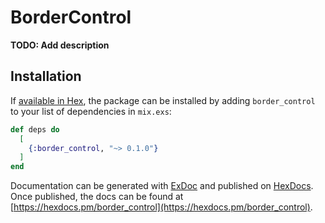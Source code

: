 # BorderControl

**TODO: Add description**

## Installation

If [available in Hex](https://hex.pm/docs/publish), the package can be installed
by adding `border_control` to your list of dependencies in `mix.exs`:

```elixir
def deps do
  [
    {:border_control, "~> 0.1.0"}
  ]
end
```

Documentation can be generated with [ExDoc](https://github.com/elixir-lang/ex_doc)
and published on [HexDocs](https://hexdocs.pm). Once published, the docs can
be found at [https://hexdocs.pm/border_control](https://hexdocs.pm/border_control).

